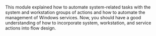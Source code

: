 This module explained how to automate system-related tasks with the system and workstation groups of actions and how to automate the management of Windows services. Now, you should have a good understanding of how to incorporate system, workstation, and service actions into flow design.
